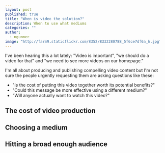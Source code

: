```yaml
---
layout: post
published: true
title: "When is video the solution?"
description: When to use what mediums
categories: ""
author: 
  - ngunner
image: "http://farm9.staticflickr.com/8352/8332280788_5f6ce7df6a_h.jpg"
---
```


I've been hearing this a lot lately: "Video is important", "we should do a video for that" and "we need to see more videos on our homepage."

I'm all about producing and publishing compelling video content but I'm not sure the people urgently requesting them are asking questions like these: 
- "Is the cost of putting this video together worth its potential benefits?"
- "Could this message be more effective using a different medium?"
- "Will anyone actually want to watch this video?"

## The cost of video production
## Choosing a medium
## Hitting a broad enough audience
